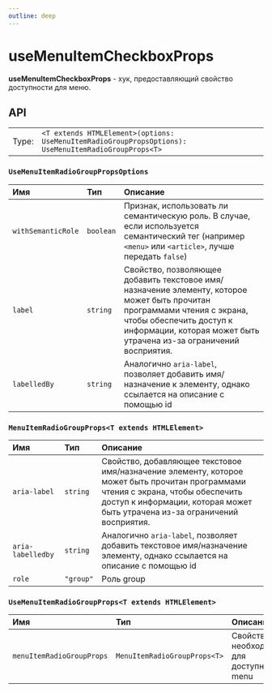 ```yaml
---
outline: deep
---
```


# useMenuItemCheckboxProps

**useMenuItemCheckboxProps** - хук, предоставляющий свойство доступности для меню.

## API

|       |                                                                                  |
| ----: |:---------------------------------------------------------------------------------|
| Type: | `<T extends HTMLElement>(options: UseMenuItemRadioGroupPropsOptions): UseMenuItemRadioGroupProps<T>` |

### `UseMenuItemRadioGroupPropsOptions`

| Имя               | Тип      | Описание    |
|:-------------------|:-----------|:-----------|
| `withSemanticRole`  | `boolean`   | Признак, использовать ли семантическую роль. В случае, если используется семантический тег (например `<menu>` или `<article>`, лучше передать `false`)  | 
| `label`  | `string`   | Свойство, позволяющее добавить текстовое имя/назначение элементу, которое может быть прочитан программами чтения с экрана, чтобы обеспечить доступ к информации, которая может быть утрачена из-за ограничений восприятия.  | 
| `labelledBy`  | `string`   | Аналогично `aria-label`, позволяет добавить имя/назначение к элементу, однако ссылается на описание с помощью id  | 

### `MenuItemRadioGroupProps<T extends HTMLElement>`

| Имя               | Тип      | Описание    |
|:-------------------|:-----------|:-----------|
| `aria-label`  | `string`   | Свойство, добавляющее текстовое имя/назначение элементу, которое может быть прочитан программами чтения с экрана, чтобы обеспечить доступ к информации, которая может быть утрачена из-за ограничений восприятия.  | 
| `aria-labelledby`  | `string`   | Аналогично `aria-label`, позволяет добавить текстовое имя/назначение элементу, однако ссылается на описание с помощью id  | 
| `role`  | `"group"`   | Роль group  | 

### `UseMenuItemRadioGroupProps<T extends HTMLElement>`

| Имя               | Тип      | Описание    |
|:-------------------|:-----------|:-----------|
| `menuItemRadioGroupProps`  | `MenuItemRadioGroupProps<T>`   | Свойства, необходимые для доступности menu  | 
